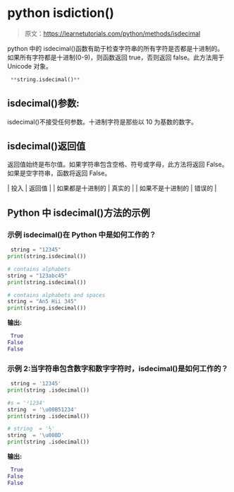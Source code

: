# python isdiction()

> 原文：<https://learnetutorials.com/python/methods/isdecimal>

python 中的 isdecimal()函数有助于检查字符串的所有字符是否都是十进制的。如果所有字符都是十进制(0-9)，则函数返回 true，否则返回 false。此方法用于 Unicode 对象。

```py
 **string.isdecimal()** 

```

## isdecimal()参数:

isdecimal()不接受任何参数。十进制字符是那些以 10 为基数的数字。

## isdecimal()返回值

返回值始终是布尔值。如果字符串包含空格、符号或字母，此方法将返回 False。如果是空字符串，函数将返回 False。

| 投入 | 返回值 |
| 如果都是十进制的 | 真实的 |
| 如果不是十进制的 | 错误的 |

## Python 中 isdecimal()方法的示例

### 示例 isdecimal()在 Python 中是如何工作的？

```py
 string = "12345"
print(string.isdecimal())

# contains alphabets
string = "123abc45"
print(string.isdecimal())

# contains alphabets and spaces
string = "An5 Hii 345"
print(string.isdecimal()) 

```

**输出:**

```py
 True
False
False 
```

### 示例 2:当字符串包含数字和数字字符时，isdecimal()是如何工作的？

```py
 string = '12345'
print(string .isdecimal())

#s = '²1234'
string  = '\u00B51234'
print(string .isdecimal())

# string  = '½'
string  = '\u00BD'
print(string .isdecimal()) 

```

**输出:**

```py
 True
False
False 
```